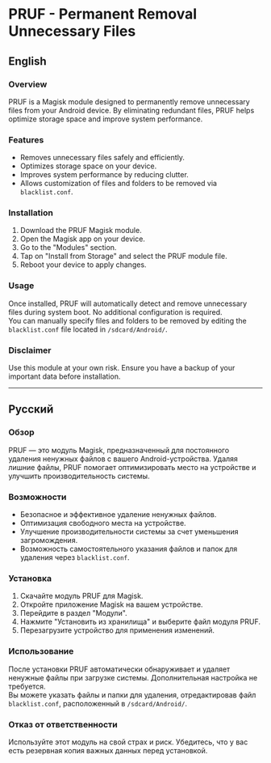 # PRUF - Permanent Removal Unnecessary Files

## English

### Overview
PRUF is a Magisk module designed to permanently remove unnecessary files from your Android device. By eliminating redundant files, PRUF helps optimize storage space and improve system performance.

### Features
- Removes unnecessary files safely and efficiently.
- Optimizes storage space on your device.
- Improves system performance by reducing clutter.
- Allows customization of files and folders to be removed via `blacklist.conf`.

### Installation
1. Download the PRUF Magisk module.
2. Open the Magisk app on your device.
3. Go to the "Modules" section.
4. Tap on "Install from Storage" and select the PRUF module file.
5. Reboot your device to apply changes.

### Usage
Once installed, PRUF will automatically detect and remove unnecessary files during system boot. No additional configuration is required.  
You can manually specify files and folders to be removed by editing the `blacklist.conf` file located in `/sdcard/Android/`.

### Disclaimer
Use this module at your own risk. Ensure you have a backup of your important data before installation.

---

## Русский

### Обзор
PRUF — это модуль Magisk, предназначенный для постоянного удаления ненужных файлов с вашего Android-устройства. Удаляя лишние файлы, PRUF помогает оптимизировать место на устройстве и улучшить производительность системы.

### Возможности
- Безопасное и эффективное удаление ненужных файлов.
- Оптимизация свободного места на устройстве.
- Улучшение производительности системы за счет уменьшения загромождения.
- Возможность самостоятельного указания файлов и папок для удаления через `blacklist.conf`.

### Установка
1. Скачайте модуль PRUF для Magisk.
2. Откройте приложение Magisk на вашем устройстве.
3. Перейдите в раздел "Модули".
4. Нажмите "Установить из хранилища" и выберите файл модуля PRUF.
5. Перезагрузите устройство для применения изменений.

### Использование
После установки PRUF автоматически обнаруживает и удаляет ненужные файлы при загрузке системы. Дополнительная настройка не требуется.  
Вы можете указать файлы и папки для удаления, отредактировав файл `blacklist.conf`, расположенный в `/sdcard/Android/`.

### Отказ от ответственности
Используйте этот модуль на свой страх и риск. Убедитесь, что у вас есть резервная копия важных данных перед установкой.
